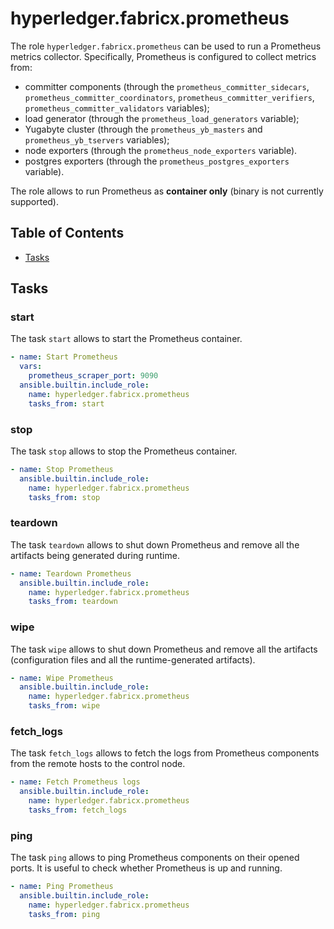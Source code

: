 # hyperledger.fabricx.prometheus

The role `hyperledger.fabricx.prometheus` can be used to run a Prometheus metrics collector. Specifically, Prometheus is configured to collect metrics from:

- committer components (through the `prometheus_committer_sidecars`, `prometheus_committer_coordinators`, `prometheus_committer_verifiers`, `prometheus_committer_validators` variables);
- load generator (through the `prometheus_load_generators` variable);
- Yugabyte cluster (through the `prometheus_yb_masters` and `prometheus_yb_tservers` variables);
- node exporters (through the `prometheus_node_exporters` variable).
- postgres exporters (through the `prometheus_postgres_exporters` variable).

The role allows to run Prometheus as **container only** (binary is not currently supported).

## Table of Contents <!-- omit in toc -->

- [Tasks](#tasks)

## Tasks

### start

The task `start` allows to start the Prometheus container.

```yaml
- name: Start Prometheus
  vars:
    prometheus_scraper_port: 9090
  ansible.builtin.include_role:
    name: hyperledger.fabricx.prometheus
    tasks_from: start
```

### stop

The task `stop` allows to stop the Prometheus container.

```yaml
- name: Stop Prometheus
  ansible.builtin.include_role:
    name: hyperledger.fabricx.prometheus
    tasks_from: stop
```

### teardown

The task `teardown` allows to shut down Prometheus and remove all the artifacts being generated during runtime.

```yaml
- name: Teardown Prometheus
  ansible.builtin.include_role:
    name: hyperledger.fabricx.prometheus
    tasks_from: teardown
```

### wipe

The task `wipe` allows to shut down Prometheus and remove all the artifacts (configuration files and all the runtime-generated artifacts).

```yaml
- name: Wipe Prometheus
  ansible.builtin.include_role:
    name: hyperledger.fabricx.prometheus
    tasks_from: wipe
```

### fetch_logs

The task `fetch_logs` allows to fetch the logs from Prometheus components from the remote hosts to the control node.

```yaml
- name: Fetch Prometheus logs
  ansible.builtin.include_role:
    name: hyperledger.fabricx.prometheus
    tasks_from: fetch_logs
```

### ping

The task `ping` allows to ping Prometheus components on their opened ports. It is useful to check whether Prometheus is up and running.

```yaml
- name: Ping Prometheus
  ansible.builtin.include_role:
    name: hyperledger.fabricx.prometheus
    tasks_from: ping
```
